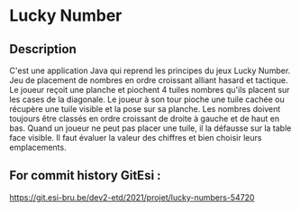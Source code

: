 # Lucky Number
## Description
C'est une application Java qui reprend les principes du jeux Lucky Number.
Jeu de placement de nombres en ordre croissant alliant hasard et tactique. Le joueur reçoit une planche et piochent 4 tuiles
nombres qu'ils placent sur les cases de la diagonale. Le joueur à son tour pioche une tuile cachée ou récupère une tuile 
visible et la pose sur sa planche. Les nombres doivent toujours être classés en ordre croissant de droite à gauche et de haut
en bas. Quand un joueur ne peut pas placer une tuile, il la défausse sur la table face visible. Il faut évaluer la valeur 
des chiffres et bien choisir leurs emplacements.

## For commit history GitEsi :
https://git.esi-bru.be/dev2-etd/2021/projet/lucky-numbers-54720
